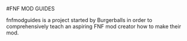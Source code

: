 #FNF MOD GUIDES

fnfmodguides is a project started by Burgerballs in order to comprehensively teach an aspiring FNF mod creator how to make their mod.
